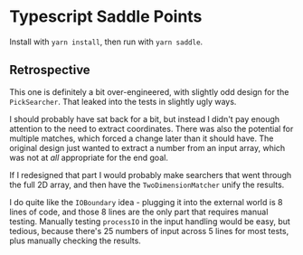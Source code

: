 # Typescript Saddle Points

Install with `yarn install`, then run with `yarn saddle`.

## Retrospective
This one is definitely a bit over-engineered, with slightly odd design
for the `PickSearcher`. That leaked into the tests in slightly ugly ways.

I should probably have sat back for a bit, but instead I didn't
pay enough attention to the need to extract coordinates. There was also the potential
for multiple matches, which forced a change later than it should have. The original
design just wanted to extract a number from an input array, which was not at *all*
appropriate for the end goal.

If I redesigned that part I would probably make searchers that went
through the full 2D array, and then have the `TwoDimensionMatcher` unify
the results.

I do quite like the `IOBoundary` idea - plugging it into the external world is
8 lines of code, and those 8 lines are the only part that requires manual testing.
Manually testing `processIO` in the input handling would be easy, but tedious, because
there's 25 numbers of input across 5 lines for most tests, plus manually checking the
results.
